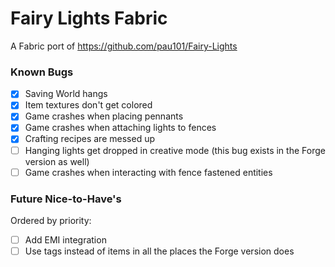 # Fairy Lights Fabric

A Fabric port of https://github.com/pau101/Fairy-Lights

### Known Bugs

- [x] Saving World hangs
- [x] Item textures don't get colored
- [x] Game crashes when placing pennants
- [x] Game crashes when attaching lights to fences
- [x] Crafting recipes are messed up
- [ ] Hanging lights get dropped in creative mode (this bug exists in the Forge version as well)
- [ ] Game crashes when interacting with fence fastened entities

### Future Nice-to-Have's

Ordered by priority:

- [ ] Add EMI integration
- [ ] Use tags instead of items in all the places the Forge version does
